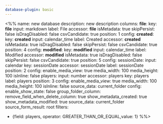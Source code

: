 ```yaml
---
database-plugin: basic
---
```


<%%
name: new database
description: new description
columns:
  __file__:
    key: __file__
    input: markdown
    label: File
    accessor: __file__
    isMetadata: true
    skipPersist: false
    isDragDisabled: false
    csvCandidate: true
    position: 1
    config:
  __created__:
    key: __created__
    input: calendar_time
    label: Created
    accessor: __created__
    isMetadata: true
    isDragDisabled: false
    skipPersist: false
    csvCandidate: true
    position: 4
    config:
  __modified__:
    key: __modified__
    input: calendar_time
    label: Modified
    accessor: __modified__
    isMetadata: true
    isDragDisabled: false
    skipPersist: false
    csvCandidate: true
    position: 5
    config:
  sessionDate:
    input: calendar
    key: sessionDate
    accessor: sessionDate
    label: sessionDate
    position: 2
    config:
      enable_media_view: true
      media_width: 100
      media_height: 100
      isInline: false
  players:
    input: number
    accessor: players
    key: players
    label: players
    position: 3
    config:
      enable_media_view: true
      media_width: 100
      media_height: 100
      isInline: false
      source_data: current_folder
config:
  enable_show_state: false
  group_folder_column: 
  remove_field_when_delete_column: true
  show_metadata_created: true
  show_metadata_modified: true
  source_data: current_folder
  source_form_result: root
filters:
  - {field: players, operator: GREATER_THAN_OR_EQUAL,value: 1}
%%>